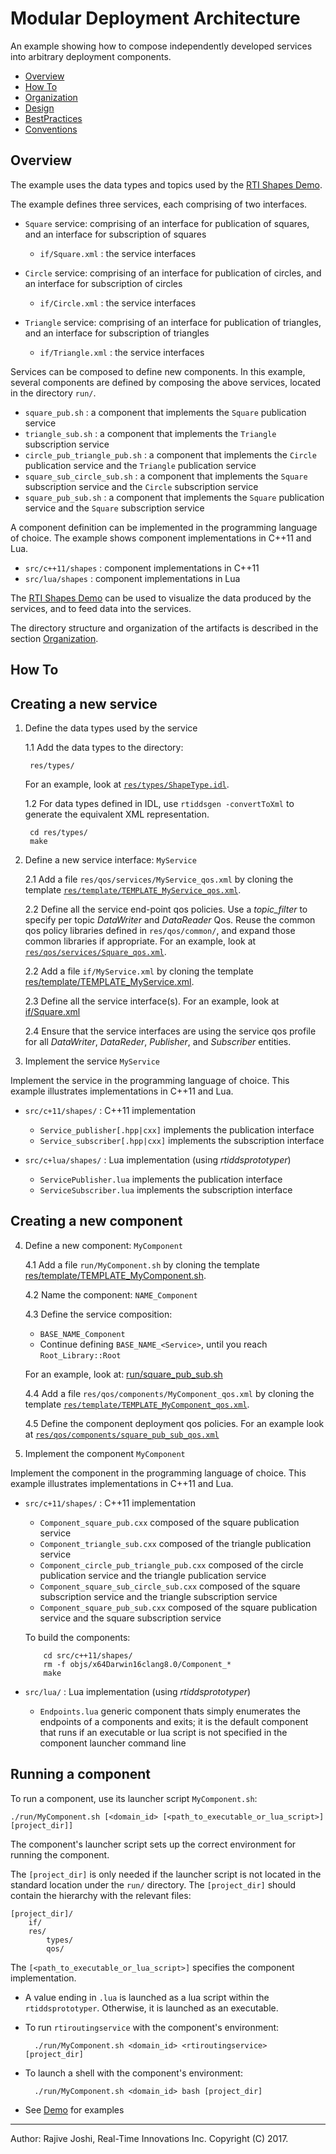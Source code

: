 # Modular Deployment Architecture

An example showing how to compose independently developed services into 
arbitrary deployment components.

- [Overview](#overview)
- [How To](#how-to)
- [Organization](./doc/Organization.md)
- [Design](./doc/Design.md)
- [BestPractices](./doc/BestPractices.md)
- [Conventions](./doc/Conventions.md)


## Overview

The example uses the data types and topics used by the 
[RTI Shapes Demo](https://www.rti.com/downloads/shapes-demo). 

The example defines three services, each comprising of two interfaces. 

- `Square` service: comprising of an interface for publication of squares, and 
  an interface for subscription of squares
  - `if/Square.xml` : the service interfaces

- `Circle` service: comprising of an interface for publication of circles, and 
  an interface for subscription of circles
  - `if/Circle.xml` : the service interfaces
    
- `Triangle` service: comprising of an interface for publication of triangles, 
  and an interface for subscription of triangles
  - `if/Triangle.xml` : the service interfaces


Services can be composed to define new components. In this example, several 
components are defined by composing the above services, located in the 
directory `run/`.

- `square_pub.sh` : a component that implements the `Square` publication service
- `triangle_sub.sh` : a component that implements the `Triangle` subscription service
- `circle_pub_triangle_pub.sh` : a component that implements the `Circle` 
	publication service and the `Triangle` publication service
- `square_sub_circle_sub.sh` : a component that implements the `Square` subscription 
	service and the `Circle` subscription service 
- `square_pub_sub.sh` : a component that implements the `Square` publication 
	service and the `Square` subscription service

A component definition can be implemented in the programming language of 
choice. The example shows component implementations in C++11 and Lua.

- `src/c++11/shapes` : component implementations in C++11
- `src/lua/shapes` : component implementations in Lua

The [RTI Shapes Demo](https://www.rti.com/downloads/shapes-demo) can be used 
to visualize the data produced by the services, and to feed data into the 
services.

The directory structure and organization of the artifacts is described in the 
section [Organization](./doc/Organization.md).


## How To

## Creating a new service 

1. Define the data types used by the service

   1.1 Add the data types to the directory:

		res/types/

   For an example, look 
   at [`res/types/ShapeType.idl`](./res/types/ShapeType.idl).

   1.2 For data types defined in IDL, use `rtiddsgen -convertToXml` to generate
       the equivalent XML representation.

		cd res/types/
		make  
	
2. Define a new service interface: `MyService`
  
   2.1 Add a file `res/qos/services/MyService_qos.xml` by cloning the template
   [`res/template/TEMPLATE_MyService_qos.xml`](./res/template/TEMPLATE_MyService_qos.xml).
   
   2.2 Define all the service end-point qos policies. Use a *topic_filter* to 
   specify per topic *DataWriter* and *DataReader* Qos. Reuse the common qos 
   policy libraries defined in `res/qos/common/`, and expand those common 
   libraries if appropriate. For an example, look at 
   [`res/qos/services/Square_qos.xml`](./res/qos/services/Square_qos.xml).
       
   2.2 Add a file `if/MyService.xml` by cloning the template
   [res/template/TEMPLATE_MyService.xml](./res/template/TEMPLATE_MyService.xml).
   
   2.3 Define all the service interface(s).
   For an example, look at [if/Square.xml](./if/Square.xml) 

   2.4 Ensure that the service interfaces are using the service qos profile
   for all *DataWriter*, *DataReder*, *Publisher*, and *Subscriber* entities. 
 
 
3. Implement the service `MyService`
 
  Implement the service in the programming language of choice. This example 
  illustrates implementations in C++11 and Lua. 
 
  - `src/c+11/shapes/` : C++11 implementation
 
     - `Service_publisher[.hpp|cxx]` implements the publication interface
     - `Service_subscriber[.hpp|cxx]` implements the subscription interface
     
  - `src/c+lua/shapes/` : Lua implementation (using *rtiddsprototyper*)
  
      - `ServicePublisher.lua` implements the publication interface
      - `ServiceSubscriber.lua` implements the subscription interface
 
 
## Creating a new component
 
4. Define a new component: `MyComponent`

   4.1 Add a file `run/MyComponent.sh` by cloning the template
   [res/template/TEMPLATE_MyComponent.sh](./res/template/TEMPLATE_MyComponent.sh).
   
   4.2 Name the component: `NAME_Component`
      
   4.3 Define the service composition: 
   - `BASE_NAME_Component`
   - Continue defining `BASE_NAME_<Service>`, until you reach `Root_Library::Root`
   
   For an example, look at: 
   [run/square\_pub\_sub.sh](./run/square_pub_sub.sh)
     
   4.4 Add a file `res/qos/components/MyComponent_qos.xml` by cloning the template
   [`res/template/TEMPLATE_MyComponent_qos.xml`](./res/template/TEMPLATE_MyComponent_qos.xml).
   
   4.5 Define the component deployment qos policies. For an example
   look at [`res/qos/components/square_pub_sub_qos.xml`](./res/qos/components/square_pub_sub_qos.xml)
     

5. Implement the component `MyComponent` 

  Implement the component in the programming language of choice. This example 
  illustrates implementations in C++11 and Lua. 
 
  - `src/c+11/shapes/` : C++11 implementation
 
     - `Component_square_pub.cxx` composed of the square publication service
     - `Component_triangle_sub.cxx` composed of the triangle publication service
     - `Component_circle_pub_triangle_pub.cxx` composed of the circle publication service 
     and the triangle publication service
     - `Component_square_sub_circle_sub.cxx` composed of the square subscription
     service and the triangle subscription service
     - `Component_square_pub_sub.cxx` composed of the square publication service and the 
     square subscription service

      To build the components:
	
			cd src/c++11/shapes/
			rm -f objs/x64Darwin16clang8.0/Component_*  
			make
		
  - `src/lua/` : Lua implementation (using *rtiddsprototyper*)
 
     - `Endpoints.lua` generic component thats simply enumerates the endpoints
       of a components and exits; it is the default component that runs 
       if an executable or lua script is not specified in the component
       launcher command line


## Running a component

To run a component, use its launcher script `MyComponent.sh`:

	./run/MyComponent.sh [<domain_id> [<path_to_executable_or_lua_script>] [project_dir]]

The component's launcher script sets up the correct environment for running
the component.  

The `[project_dir]` is only needed if the launcher script is
not located in the standard location under the `run/` directory. The 
`[project_dir]` should contain the hierarchy with the relevant files:

	[project_dir]/
		if/
		res/
			types/
			qos/

The `[<path_to_executable_or_lua_script>]` specifies the component implementation.

- A value ending in `.lua` is launched as a lua script
  within the `rtiddsprototyper`. Otherwise, it is launched as an executable.
  
- To run `rtiroutingservice` with the component's environment:

		./run/MyComponent.sh <domain_id> <rtiroutingservice> [project_dir]

- To launch a shell with the component's environment:

	  	./run/MyComponent.sh <domain_id> bash [project_dir]

- See [Demo](./doc/Demo.md) for examples
 
---
Author: Rajive Joshi, Real-Time Innovations Inc. Copyright (C) 2017.
 
